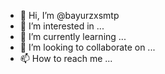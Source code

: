 - 👋 Hi, I’m @bayurzxsmtp
- 👀 I’m interested in ...
- 🌱 I’m currently learning ...
- 💞️ I’m looking to collaborate on ...
- 📫 How to reach me ...

<!---
bayurzxsmtp/bayurzxsmtp is a ✨ special ✨ repository because its `README.md` (this file) appears on your GitHub profile.
You can click the Preview link to take a look at your changes.
--->
